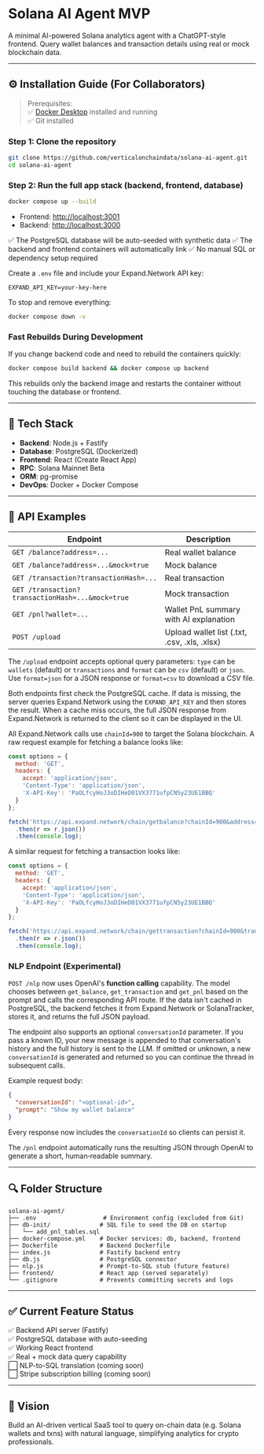 # Solana AI Agent MVP

A minimal AI-powered Solana analytics agent with a ChatGPT-style frontend. Query wallet balances and transaction details using real or mock blockchain data.

---

## ⚙️ Installation Guide (For Collaborators)

> Prerequisites:  
> ✅ [Docker Desktop](https://www.docker.com/products/docker-desktop) installed and running  
> ✅ Git installed

### Step 1: Clone the repository

```bash
git clone https://github.com/verticalonchaindata/solana-ai-agent.git
cd solana-ai-agent
```

### Step 2: Run the full app stack (backend, frontend, database)

```bash
docker compose up --build
```

- Frontend: [http://localhost:3001](http://localhost:3001)
- Backend: [http://localhost:3000](http://localhost:3000)

✅ The PostgreSQL database will be auto-seeded with synthetic data
✅ The backend and frontend containers will automatically link
✅ No manual SQL or dependency setup required

Create a `.env` file and include your Expand.Network API key:

```env
EXPAND_API_KEY=your-key-here
```

To stop and remove everything:
```bash
docker compose down -v
```

### Fast Rebuilds During Development

If you change backend code and need to rebuild the containers quickly:

```bash
docker compose build backend && docker compose up backend
```

This rebuilds only the backend image and restarts the container without touching the database or frontend.

---

## 🧱 Tech Stack

- **Backend**: Node.js + Fastify
- **Database**: PostgreSQL (Dockerized)
- **Frontend**: React (Create React App)
- **RPC**: Solana Mainnet Beta
- **ORM**: pg-promise
- **DevOps**: Docker + Docker Compose

---

## 🧪 API Examples

| Endpoint | Description |
|----------|-------------|
| `GET /balance?address=...` | Real wallet balance |
| `GET /balance?address=...&mock=true` | Mock balance |
| `GET /transaction?transactionHash=...` | Real transaction |
| `GET /transaction?transactionHash=...&mock=true` | Mock transaction |
| `GET /pnl?wallet=...` | Wallet PnL summary with AI explanation |
| `POST /upload` | Upload wallet list (.txt, .csv, .xls, .xlsx) |

The `/upload` endpoint accepts optional query parameters:
`type` can be `wallets` (default) or `transactions` and `format` can be
`csv` (default) or `json`. Use `format=json` for a JSON response or
`format=csv` to download a CSV file.

Both endpoints first check the PostgreSQL cache. If data is missing, the server
queries Expand.Network using the `EXPAND_API_KEY` and then stores the result.
When a cache miss occurs, the full JSON response from Expand.Network is
returned to the client so it can be displayed in the UI.

All Expand.Network calls use `chainId=900` to target the Solana blockchain. A raw request example for fetching a balance looks like:

```javascript
const options = {
  method: 'GET',
  headers: {
    accept: 'application/json',
    'Content-Type': 'application/json',
    'X-API-Key': 'PaOLfcyHoJ3oDIHeD01VX3771ufpCN5y23UE1BBQ'
  }
};

fetch('https://api.expand.network/chain/getbalance?chainId=900&address=<ADDRESS>', options)
  .then(r => r.json())
  .then(console.log);
```

A similar request for fetching a transaction looks like:

```javascript
const options = {
  method: 'GET',
  headers: {
    accept: 'application/json',
    'Content-Type': 'application/json',
    'X-API-Key': 'PaOLfcyHoJ3oDIHeD01VX3771ufpCN5y23UE1BBQ'
  }
};

fetch('https://api.expand.network/chain/gettransaction?chainId=900&transactionHash=<HASH>', options)
  .then(r => r.json())
  .then(console.log);
```

### NLP Endpoint (Experimental)

`POST /nlp` now uses OpenAI's **function calling** capability. The model chooses
between `get_balance`, `get_transaction` and `get_pnl` based on the prompt and
calls the corresponding API route. If the data isn't cached in PostgreSQL, the
backend fetches it from Expand.Network or SolanaTracker, stores it, and returns
the full JSON payload.

The endpoint also supports an optional `conversationId` parameter. If you pass a
known ID, your new message is appended to that conversation's history and the
full history is sent to the LLM. If omitted or unknown, a new `conversationId`
is generated and returned so you can continue the thread in subsequent calls.

Example request body:

```json
{
  "conversationId": "<optional-id>",
  "prompt": "Show my wallet balance"
}
```

Every response now includes the `conversationId` so clients can persist it.

The `/pnl` endpoint automatically runs the resulting JSON
through OpenAI to generate a short, human‑readable summary.

---

## 🔍 Folder Structure

```
solana-ai-agent/
├── .env                   # Environment config (excluded from Git)
├── db-init/              # SQL file to seed the DB on startup
│   └── add_pnl_tables.sql
├── docker-compose.yml    # Docker services: db, backend, frontend
├── Dockerfile            # Backend Dockerfile
├── index.js              # Fastify backend entry
├── db.js                 # PostgreSQL connector
├── nlp.js                # Prompt-to-SQL stub (future feature)
├── frontend/             # React app (served separately)
└── .gitignore            # Prevents committing secrets and logs
```

---

## ✅ Current Feature Status

✅ Backend API server (Fastify)  
✅ PostgreSQL database with auto-seeding  
✅ Working React frontend  
✅ Real + mock data query capability  
⬜ NLP-to-SQL translation (coming soon)  
⬜ Stripe subscription billing (coming soon)

---

## 🧠 Vision

Build an AI-driven vertical SaaS tool to query on-chain data (e.g. Solana wallets and txns) with natural language, simplifying analytics for crypto professionals.
